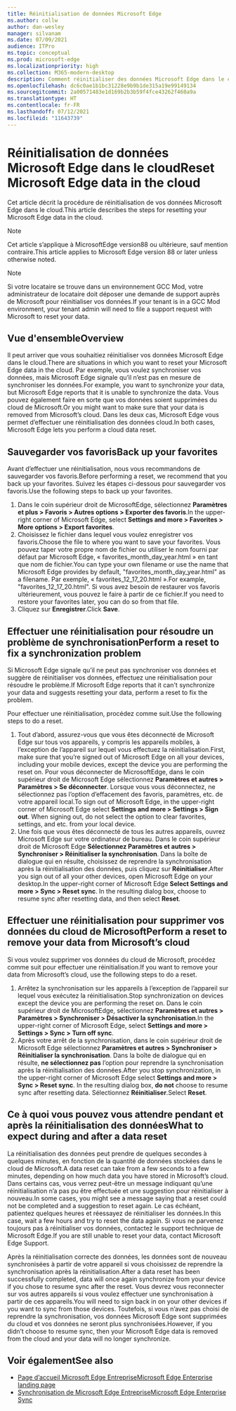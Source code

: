 ```yaml
---
title: Réinitialisation de données Microsoft Edge
ms.author: collw
author: dan-wesley
manager: silvanam
ms.date: 07/09/2021
audience: ITPro
ms.topic: conceptual
ms.prod: microsoft-edge
ms.localizationpriority: high
ms.collection: M365-modern-desktop
description: Comment réinitialiser des données Microsoft Edge dans le cloud
ms.openlocfilehash: dc6c0ae1b1bc31228e9b9b1de315a19e99149134
ms.sourcegitcommit: 2a00571483e1d169b2b3b59f4fce43262f460a9a
ms.translationtype: HT
ms.contentlocale: fr-FR
ms.lasthandoff: 07/12/2021
ms.locfileid: "11643739"
---
```

# <a name="reset-microsoft-edge-data-in-the-cloud"></a><span data-ttu-id="200d5-103">Réinitialisation de données Microsoft Edge dans le cloud</span><span class="sxs-lookup"><span data-stu-id="200d5-103">Reset Microsoft Edge data in the cloud</span></span>

<span data-ttu-id="200d5-104">Cet article décrit la procédure de réinitialisation de vos données Microsoft Edge dans le cloud.</span><span class="sxs-lookup"><span data-stu-id="200d5-104">This article describes the steps for resetting your Microsoft Edge data in the cloud.</span></span>

> [!NOTE]
> <span data-ttu-id="200d5-105">Cet article s’applique à MicrosoftEdge version88 ou ultérieure, sauf mention contraire.</span><span class="sxs-lookup"><span data-stu-id="200d5-105">This article applies to Microsoft Edge version 88 or later unless otherwise noted.</span></span>

> [!NOTE]
> <span data-ttu-id="200d5-106">Si votre locataire se trouve dans un environnement GCC Mod, votre administrateur de locataire doit déposer une demande de support auprès de Microsoft pour réinitialiser vos données.</span><span class="sxs-lookup"><span data-stu-id="200d5-106">If your tenant is in a GCC Mod environment, your tenant admin will need to file a support request with Microsoft to reset your data.</span></span>

## <a name="overview"></a><span data-ttu-id="200d5-107">Vue d'ensemble</span><span class="sxs-lookup"><span data-stu-id="200d5-107">Overview</span></span>

<span data-ttu-id="200d5-108">Il peut arriver que vous souhaitiez réinitialiser vos données Microsoft Edge dans le cloud.</span><span class="sxs-lookup"><span data-stu-id="200d5-108">There are situations in which you want to reset your Microsoft Edge data in the cloud.</span></span> <span data-ttu-id="200d5-109">Par exemple, vous voulez synchroniser vos données, mais Microsoft Edge signale qu’il n’est pas en mesure de synchroniser les données.</span><span class="sxs-lookup"><span data-stu-id="200d5-109">For example,  you want to synchronize your data, but Microsoft Edge reports that it is unable to synchronize the data.</span></span> <span data-ttu-id="200d5-110">Vous pouvez également faire en sorte que vos données soient supprimées du cloud de Microsoft.</span><span class="sxs-lookup"><span data-stu-id="200d5-110">Or you might want to make sure that your data is removed from Microsoft’s cloud.</span></span> <span data-ttu-id="200d5-111">Dans les deux cas, Microsoft Edge vous permet d’effectuer une réinitialisation des données cloud.</span><span class="sxs-lookup"><span data-stu-id="200d5-111">In both cases, Microsoft Edge lets you perform a cloud data reset.</span></span>

## <a name="back-up-your-favorites"></a><span data-ttu-id="200d5-112">Sauvegarder vos favoris</span><span class="sxs-lookup"><span data-stu-id="200d5-112">Back up your favorites</span></span>

<span data-ttu-id="200d5-113">Avant d’effectuer une réinitialisation, nous vous recommandons de sauvegarder vos favoris.</span><span class="sxs-lookup"><span data-stu-id="200d5-113">Before performing a reset, we recommend that you back up your favorites.</span></span> <span data-ttu-id="200d5-114">Suivez les étapes ci-dessous pour sauvegarder vos favoris.</span><span class="sxs-lookup"><span data-stu-id="200d5-114">Use the following steps to back up your favorites.</span></span>

1. <span data-ttu-id="200d5-115">Dans le coin supérieur droit de MicrosoftEdge, sélectionnez **Paramètres et plus > Favoris > Autres options > Exporter des favoris**.</span><span class="sxs-lookup"><span data-stu-id="200d5-115">In the upper-right corner of Microsoft Edge, select **Settings and more > Favorites > More options > Export favorites**.</span></span>
2. <span data-ttu-id="200d5-116">Choisissez le fichier dans lequel vous voulez enregistrer vos favoris.</span><span class="sxs-lookup"><span data-stu-id="200d5-116">Choose the file to where you want to save your favorites.</span></span> <span data-ttu-id="200d5-117">Vous pouvez taper votre propre nom de fichier ou utiliser le nom fourni par défaut par Microsoft Edge, « favorites_month_day_year.html » en tant que nom de fichier.</span><span class="sxs-lookup"><span data-stu-id="200d5-117">You can type your own filename or use the name that Microsoft Edge provides by default,  "favorites_month_day_year.html" as a filename.</span></span> <span data-ttu-id="200d5-118">Par exemple, « favorites_12_17_20.html ».</span><span class="sxs-lookup"><span data-stu-id="200d5-118">For example, "favorites_12_17_20.html".</span></span> <span data-ttu-id="200d5-119">Si vous avez besoin de restaurer vos favoris ultérieurement, vous pouvez le faire à partir de ce fichier.</span><span class="sxs-lookup"><span data-stu-id="200d5-119">If you need to restore your favorites later, you can do so from that file.</span></span>
3. <span data-ttu-id="200d5-120">Cliquez sur **Enregistrer**.</span><span class="sxs-lookup"><span data-stu-id="200d5-120">Click **Save**.</span></span>

## <a name="perform-a-reset-to-fix-a-synchronization-problem"></a><span data-ttu-id="200d5-121">Effectuer une réinitialisation pour résoudre un problème de synchronisation</span><span class="sxs-lookup"><span data-stu-id="200d5-121">Perform a reset to fix a synchronization problem</span></span>

<span data-ttu-id="200d5-122">Si Microsoft Edge signale qu’il ne peut pas synchroniser vos données et suggère de réinitialiser vos données, effectuez une réinitialisation pour résoudre le problème.</span><span class="sxs-lookup"><span data-stu-id="200d5-122">If Microsoft Edge reports that it can't synchronize your data and suggests resetting your data, perform a reset to fix the problem.</span></span>

<span data-ttu-id="200d5-123">Pour effectuer une réinitialisation, procédez comme suit.</span><span class="sxs-lookup"><span data-stu-id="200d5-123">Use the following steps to do a reset.</span></span>

1. <span data-ttu-id="200d5-124">Tout d’abord, assurez-vous que vous êtes déconnecté de Microsoft Edge sur tous vos appareils, y compris les appareils mobiles, à l’exception de l’appareil sur lequel vous effectuez la réinitialisation.</span><span class="sxs-lookup"><span data-stu-id="200d5-124">First, make sure that you’re signed out of Microsoft Edge on all your devices, including your mobile devices, except the device you are performing the reset on.</span></span> <span data-ttu-id="200d5-125">Pour vous déconnecter de MicrosoftEdge, dans le coin supérieur droit de Microsoft Edge sélectionnez **Paramètres et autres > Paramètres > Se déconnecter**. Lorsque vous vous déconnectez, ne sélectionnez pas l’option d’effacement des favoris, paramètres, etc. de votre appareil local.</span><span class="sxs-lookup"><span data-stu-id="200d5-125">To sign out of Microsoft Edge, in the upper-right corner of Microsoft Edge select **Settings and more > Settings > Sign out**. When signing out, do not select the option to clear favorites, settings, and etc. from your local device.</span></span>
2. <span data-ttu-id="200d5-126">Une fois que vous êtes déconnecté de tous les autres appareils, ouvrez Microsoft Edge sur votre ordinateur de bureau. Dans le coin supérieur droit de Microsoft Edge **Sélectionnez Paramètres et autres > Synchroniser > Réinitialiser la synchronisation**. Dans la boîte de dialogue qui en résulte, choisissez de reprendre la synchronisation après la réinitialisation des données, puis cliquez sur **Réinitialiser**.</span><span class="sxs-lookup"><span data-stu-id="200d5-126">After you sign out of all your other devices, open Microsoft Edge on your desktop.In the upper-right corner of Microsoft Edge **Select Settings and more > Sync > Reset sync**. In the resulting dialog box, choose to resume sync after resetting data, and then select **Reset**.</span></span>

## <a name="perform-a-reset-to-remove-your-data-from-microsofts-cloud"></a><span data-ttu-id="200d5-127">Effectuer une réinitialisation pour supprimer vos données du cloud de Microsoft</span><span class="sxs-lookup"><span data-stu-id="200d5-127">Perform a reset to remove your data from Microsoft’s cloud</span></span>

<span data-ttu-id="200d5-128">Si vous voulez supprimer vos données du cloud de Microsoft, procédez comme suit pour effectuer une réinitialisation.</span><span class="sxs-lookup"><span data-stu-id="200d5-128">If you want to remove your data from Microsoft’s cloud, use the following steps to do a reset.</span></span>

1. <span data-ttu-id="200d5-129">Arrêtez la synchronisation sur les appareils à l’exception de l’appareil sur lequel vous exécutez la réinitialisation.</span><span class="sxs-lookup"><span data-stu-id="200d5-129">Stop synchronization on devices except the device you are performing the reset on.</span></span>  <span data-ttu-id="200d5-130">Dans le coin supérieur droit de MicrosoftEdge, sélectionnez **Paramètres et autres > Paramètres > Synchroniser > Désactiver la synchronisation**.</span><span class="sxs-lookup"><span data-stu-id="200d5-130">In the upper-right corner of Microsoft Edge, select **Settings and more > Settings > Sync > Turn off sync**.</span></span>  
2. <span data-ttu-id="200d5-131">Après votre arrêt de la synchronisation, dans le coin supérieur droit de Microsoft Edge sélectionnez **Paramètres et autres > Synchroniser > Réinitialiser la synchronisation**. Dans la boîte de dialogue qui en résulte, **ne sélectionnez pas** l’option pour reprendre la synchronisation après la réinitialisation des données.</span><span class="sxs-lookup"><span data-stu-id="200d5-131">After you stop synchronization, in the upper-right corner of Microsoft Edge select **Settings and more > Sync > Reset sync**. In the resulting dialog box, **do not** choose to resume sync after resetting data.</span></span> <span data-ttu-id="200d5-132">Sélectionnez **Réinitialiser**.</span><span class="sxs-lookup"><span data-stu-id="200d5-132">Select **Reset**.</span></span>

## <a name="what-to-expect-during-and-after-a-data-reset"></a><span data-ttu-id="200d5-133">Ce à quoi vous pouvez vous attendre pendant et après la réinitialisation des données</span><span class="sxs-lookup"><span data-stu-id="200d5-133">What to expect during and after a data reset</span></span>

<span data-ttu-id="200d5-134">La réinitialisation des données peut prendre de quelques secondes à quelques minutes, en fonction de la quantité de données stockées dans le cloud de Microsoft.</span><span class="sxs-lookup"><span data-stu-id="200d5-134">A data reset can take from a few seconds to a few minutes, depending on how much data you have stored in Microsoft’s cloud.</span></span> <span data-ttu-id="200d5-135">Dans certains cas, vous verrez peut-être un message indiquant qu’une réinitialisation n’a pas pu être effectuée et une suggestion pour réinitialiser à nouveau.</span><span class="sxs-lookup"><span data-stu-id="200d5-135">In some cases, you might see a message saying that a reset could not be completed and a suggestion to reset again.</span></span> <span data-ttu-id="200d5-136">Le cas échéant, patientez quelques heures et réessayez de réinitialiser les données.</span><span class="sxs-lookup"><span data-stu-id="200d5-136">In this case, wait a few hours and try to reset the data again.</span></span> <span data-ttu-id="200d5-137">Si vous ne parvenez toujours pas à réinitialiser vos données, contactez le support technique de Microsoft Edge.</span><span class="sxs-lookup"><span data-stu-id="200d5-137">If you are still unable to reset your data, contact Microsoft Edge Support.</span></span>

<span data-ttu-id="200d5-138">Après la réinitialisation correcte des données, les données sont de nouveau synchronisées à partir de votre appareil si vous choisissez de reprendre la synchronisation après la réinitialisation.</span><span class="sxs-lookup"><span data-stu-id="200d5-138">After a data reset has been successfully completed, data will once again synchronize from your device if you chose to resume sync after the reset.</span></span> <span data-ttu-id="200d5-139">Vous devrez vous reconnecter sur vos autres appareils si vous voulez effectuer une synchronisation à partir de ces appareils.</span><span class="sxs-lookup"><span data-stu-id="200d5-139">You will need to sign back in on your other devices if you want to sync from those devices.</span></span> <span data-ttu-id="200d5-140">Toutefois, si vous n’avez pas choisi de reprendre la synchronisation, vos données Microsoft Edge sont supprimées du cloud et vos données ne seront plus synchronisées.</span><span class="sxs-lookup"><span data-stu-id="200d5-140">However, if you didn’t choose to resume sync, then your Microsoft Edge data is removed from the cloud and your data will no longer synchronize.</span></span>

## <a name="see-also"></a><span data-ttu-id="200d5-141">Voir également</span><span class="sxs-lookup"><span data-stu-id="200d5-141">See also</span></span>

- [<span data-ttu-id="200d5-142">Page d’accueil Microsoft Edge Entreprise</span><span class="sxs-lookup"><span data-stu-id="200d5-142">Microsoft Edge Enterprise landing page</span></span>](https://aka.ms/EdgeEnterprise)
- [<span data-ttu-id="200d5-143">Synchronisation de Microsoft Edge Entreprise</span><span class="sxs-lookup"><span data-stu-id="200d5-143">Microsoft Edge Enterprise Sync</span></span>](microsoft-edge-enterprise-sync.md)